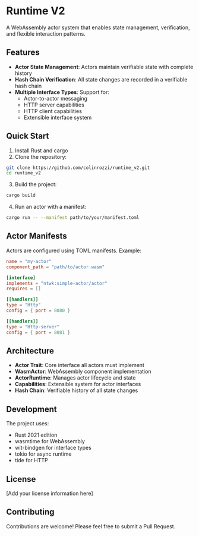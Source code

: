 # Runtime V2

A WebAssembly actor system that enables state management, verification, and flexible interaction patterns.

## Features

- **Actor State Management**: Actors maintain verifiable state with complete history
- **Hash Chain Verification**: All state changes are recorded in a verifiable hash chain
- **Multiple Interface Types**: Support for:
  - Actor-to-actor messaging
  - HTTP server capabilities
  - HTTP client capabilities
  - Extensible interface system

## Quick Start

1. Install Rust and cargo
2. Clone the repository:
```bash
git clone https://github.com/colinrozzi/runtime_v2.git
cd runtime_v2
```

3. Build the project:
```bash
cargo build
```

4. Run an actor with a manifest:
```bash
cargo run -- --manifest path/to/your/manifest.toml
```

## Actor Manifests

Actors are configured using TOML manifests. Example:

```toml
name = "my-actor"
component_path = "path/to/actor.wasm"

[interface]
implements = "ntwk:simple-actor/actor"
requires = []

[[handlers]]
type = "Http"
config = { port = 8080 }

[[handlers]]
type = "Http-server"
config = { port = 8081 }
```

## Architecture

- **Actor Trait**: Core interface all actors must implement
- **WasmActor**: WebAssembly component implementation
- **ActorRuntime**: Manages actor lifecycle and state
- **Capabilities**: Extensible system for actor interfaces
- **Hash Chain**: Verifiable history of all state changes

## Development

The project uses:
- Rust 2021 edition
- wasmtime for WebAssembly
- wit-bindgen for interface types
- tokio for async runtime
- tide for HTTP

## License

[Add your license information here]

## Contributing

Contributions are welcome! Please feel free to submit a Pull Request.
